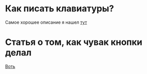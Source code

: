 # Как писать клавиатуры?
Самое хорошее описание я нашел [тут](https://mastergroosha.github.io/aiogram-3-guide/buttons/)

# Статья о том, как чувак кнопки делал
[Воть](https://habr.com/ru/articles/733732/)
